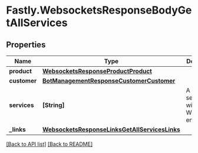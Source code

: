 # Fastly.WebsocketsResponseBodyGetAllServices

## Properties

Name | Type | Description | Notes
------------ | ------------- | ------------- | -------------
**product** | [**WebsocketsResponseProductProduct**](WebsocketsResponseProductProduct.md) |  | [optional] 
**customer** | [**BotManagementResponseCustomerCustomer**](BotManagementResponseCustomerCustomer.md) |  | [optional] 
**services** | **[String]** | A list of services with Websockets enabled. | [optional] 
**_links** | [**WebsocketsResponseLinksGetAllServicesLinks**](WebsocketsResponseLinksGetAllServicesLinks.md) |  | [optional] 


[[Back to API list]](../../README.md#endpoints) [[Back to README]](../../README.md)
